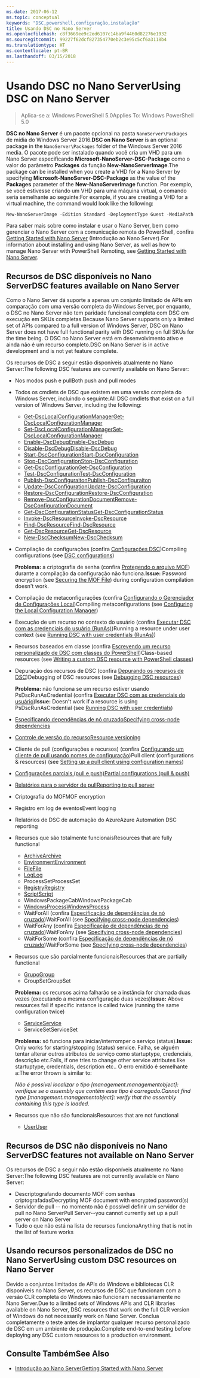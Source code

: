 ```yaml
---
ms.date: 2017-06-12
ms.topic: conceptual
keywords: "DSC,powershell,configuração,instalação"
title: Usando DSC no Nano Server
ms.openlocfilehash: c8f3669ee9c2ed6107c14ba9f4460d82276e1932
ms.sourcegitcommit: 99227f62dcf827354770eb2c3e95c5cf6a3118b4
ms.translationtype: HT
ms.contentlocale: pt-BR
ms.lasthandoff: 03/15/2018
---
```

# <a name="using-dsc-on-nano-server"></a><span data-ttu-id="89fb0-103">Usando DSC no Nano Server</span><span class="sxs-lookup"><span data-stu-id="89fb0-103">Using DSC on Nano Server</span></span>

> <span data-ttu-id="89fb0-104">Aplica-se a: Windows PowerShell 5.0</span><span class="sxs-lookup"><span data-stu-id="89fb0-104">Applies To: Windows PowerShell 5.0</span></span>

<span data-ttu-id="89fb0-105">**DSC no Nano Server** é um pacote opcional na pasta `NanoServer\Packages` de mídia do Windows Server 2016.</span><span class="sxs-lookup"><span data-stu-id="89fb0-105">**DSC on Nano Server** is an optional package in the `NanoServer\Packages` folder of the Windows Server 2016 media.</span></span> <span data-ttu-id="89fb0-106">O pacote pode ser instalado quando você cria um VHD para um Nano Server especificando **Microsoft-NanoServer-DSC-Package** como o valor do parâmetro **Packages** da função **New-NanoServerImage**.</span><span class="sxs-lookup"><span data-stu-id="89fb0-106">The package can be installed when you create a VHD for a Nano Server by specifying **Microsoft-NanoServer-DSC-Package** as the value of the **Packages** parameter of the **New-NanoServerImage** function.</span></span> <span data-ttu-id="89fb0-107">Por exemplo, se você estivesse criando um VHD para uma máquina virtual, o comando seria semelhante ao seguinte:</span><span class="sxs-lookup"><span data-stu-id="89fb0-107">For example, if you are creating a VHD for a virtual machine, the command would look like the following:</span></span>

```powershell
New-NanoServerImage -Edition Standard -DeploymentType Guest -MediaPath f:\ -BasePath .\Base -TargetPath .\Nano1\Nano.vhd -ComputerName Nano1 -Packages Microsoft-NanoServer-DSC-Package
```

<span data-ttu-id="89fb0-108">Para saber mais sobre como instalar e usar o Nano Server, bem como gerenciar o Nano Server com a comunicação remota do PowerShell, confira [Getting Started with Nano Server](https://technet.microsoft.com/library/mt126167.aspx) (Introdução ao Nano Server).</span><span class="sxs-lookup"><span data-stu-id="89fb0-108">For information about installing and using Nano Server, as well as how to manage Nano Server with PowerShell Remoting, see [Getting Started with Nano Server](https://technet.microsoft.com/library/mt126167.aspx).</span></span>


## <a name="dsc-features-available-on-nano-server"></a><span data-ttu-id="89fb0-109">Recursos de DSC disponíveis no Nano Server</span><span class="sxs-lookup"><span data-stu-id="89fb0-109">DSC features available on Nano Server</span></span>

 <span data-ttu-id="89fb0-110">Como o Nano Server dá suporte a apenas um conjunto limitado de APIs em comparação com uma versão completa do Windows Server, por enquanto, o DSC no Nano Server não tem paridade funcional completa com DSC em execução em SKUs completas.</span><span class="sxs-lookup"><span data-stu-id="89fb0-110">Because Nano Server supports only a limited set of APIs compared to a full version of Windows Server, DSC on Nano Server does not have full functional parity with DSC running on full SKUs for the time being.</span></span> <span data-ttu-id="89fb0-111">O DSC no Nano Server está em desenvolvimento ativo e ainda não é um recurso completo.</span><span class="sxs-lookup"><span data-stu-id="89fb0-111">DSC on Nano Server is in active development and is not yet feature complete.</span></span>
 
 <span data-ttu-id="89fb0-112">Os recursos de DSC a seguir estão disponíveis atualmente no Nano Server:</span><span class="sxs-lookup"><span data-stu-id="89fb0-112">The following DSC features are currently available on Nano Server:</span></span> 


* <span data-ttu-id="89fb0-113">Nos modos push e pull</span><span class="sxs-lookup"><span data-stu-id="89fb0-113">Both push and pull modes</span></span>

* <span data-ttu-id="89fb0-114">Todos os cmdlets de DSC que existem em uma versão completa do Windows Server, incluindo o seguinte:</span><span class="sxs-lookup"><span data-stu-id="89fb0-114">All DSC cmdlets that exist on a full version of Windows Server, including the following:</span></span> 
  * [<span data-ttu-id="89fb0-115">Get-DscLocalConfigurationManager</span><span class="sxs-lookup"><span data-stu-id="89fb0-115">Get-DscLocalConfigurationManager</span></span>](https://technet.microsoft.com/library/dn407378.aspx)
  * [<span data-ttu-id="89fb0-116">Set-DscLocalConfigurationManager</span><span class="sxs-lookup"><span data-stu-id="89fb0-116">Set-DscLocalConfigurationManager</span></span>](https://technet.microsoft.com/library/dn521621.aspx)     
  * [<span data-ttu-id="89fb0-117">Enable-DscDebug</span><span class="sxs-lookup"><span data-stu-id="89fb0-117">Enable-DscDebug</span></span>](https://technet.microsoft.com/en-us/library/mt517870.aspx)
  * [<span data-ttu-id="89fb0-118">Disable-DscDebug</span><span class="sxs-lookup"><span data-stu-id="89fb0-118">Disable-DscDebug</span></span>](https://technet.microsoft.com/en-us/library/mt517872.aspx)       
  * [<span data-ttu-id="89fb0-119">Start-DscConfiguration</span><span class="sxs-lookup"><span data-stu-id="89fb0-119">Start-DscConfiguration</span></span>](https://technet.microsoft.com/en-us/library/dn521623.aspx)
  * [<span data-ttu-id="89fb0-120">Stop-DscConfiguration</span><span class="sxs-lookup"><span data-stu-id="89fb0-120">Stop-DscConfiguration</span></span>](https://technet.microsoft.com/en-us/library/mt143542.aspx)
  * [<span data-ttu-id="89fb0-121">Get-DscConfiguration</span><span class="sxs-lookup"><span data-stu-id="89fb0-121">Get-DscConfiguration</span></span>](https://technet.microsoft.com/en-us/library/dn407379.aspx)
  * [<span data-ttu-id="89fb0-122">Test-DscConfiguration</span><span class="sxs-lookup"><span data-stu-id="89fb0-122">Test-DscConfiguration</span></span>](https://technet.microsoft.com/en-us/library/dn407382.aspx)      
  * [<span data-ttu-id="89fb0-123">Publish-DscConfiguraiton</span><span class="sxs-lookup"><span data-stu-id="89fb0-123">Publish-DscConfiguraiton</span></span>](https://technet.microsoft.com/en-us/library/mt517875.aspx) 
  * [<span data-ttu-id="89fb0-124">Update-DscConfiguration</span><span class="sxs-lookup"><span data-stu-id="89fb0-124">Update-DscConfiguration</span></span>](https://technet.microsoft.com/en-us/library/mt143541.aspx)
  * [<span data-ttu-id="89fb0-125">Restore-DscConfiguration</span><span class="sxs-lookup"><span data-stu-id="89fb0-125">Restore-DscConfiguration</span></span>](https://technet.microsoft.com/en-us/library/dn407383.aspx)
  * [<span data-ttu-id="89fb0-126">Remove-DscConfigurationDocument</span><span class="sxs-lookup"><span data-stu-id="89fb0-126">Remove-DscConfigurationDocument</span></span>](https://technet.microsoft.com/en-us/library/mt143544.aspx)
  * [<span data-ttu-id="89fb0-127">Get-DscConfigurationStatus</span><span class="sxs-lookup"><span data-stu-id="89fb0-127">Get-DscConfigurationStatus</span></span>](https://technet.microsoft.com/en-us/library/mt517868.aspx)
  * [<span data-ttu-id="89fb0-128">Invoke-DscResource</span><span class="sxs-lookup"><span data-stu-id="89fb0-128">Invoke-DscResource</span></span>](https://technet.microsoft.com/en-us/library/mt517869.aspx)
  * [<span data-ttu-id="89fb0-129">Find-DscResource</span><span class="sxs-lookup"><span data-stu-id="89fb0-129">Find-DscResource</span></span>](https://technet.microsoft.com/en-us/library/mt517874.aspx)
  * [<span data-ttu-id="89fb0-130">Get-DscResource</span><span class="sxs-lookup"><span data-stu-id="89fb0-130">Get-DscResource</span></span>](https://technet.microsoft.com/en-us/library/dn521625.aspx)
  * [<span data-ttu-id="89fb0-131">New-DscChecksum</span><span class="sxs-lookup"><span data-stu-id="89fb0-131">New-DscChecksum</span></span>](https://technet.microsoft.com/en-us/library/dn521622.aspx)    

* <span data-ttu-id="89fb0-132">Compilação de configurações (confira [Configurações DSC](configurations.md))</span><span class="sxs-lookup"><span data-stu-id="89fb0-132">Compiling configurations (see [DSC configurations](configurations.md))</span></span>

  <span data-ttu-id="89fb0-133">**Problema:** a criptografia de senha (confira [Protegendo o arquivo MOF](securemof.md)) durante a compilação da configuração não funciona.</span><span class="sxs-lookup"><span data-stu-id="89fb0-133">**Issue:** Password encryption (see [Securing the MOF File](securemof.md)) during configuration compilation doesn't work.</span></span>

* <span data-ttu-id="89fb0-134">Compilação de metaconfigurações (confira [Configurando o Gerenciador de Configurações Local](metaConfig.md))</span><span class="sxs-lookup"><span data-stu-id="89fb0-134">Compiling metaconfigurations (see [Configuring the Local Configuration Manager](metaConfig.md))</span></span>

* <span data-ttu-id="89fb0-135">Execução de um recurso no contexto do usuário (confira [Executar DSC com as credenciais do usuário (RunAs)](runAsUser.md))</span><span class="sxs-lookup"><span data-stu-id="89fb0-135">Running a resource under user context (see [Running DSC with user credentials (RunAs)](runAsUser.md))</span></span>

* <span data-ttu-id="89fb0-136">Recursos baseados em classe (confira [Escrevendo um recurso personalizado de DSC com classes do PowerShell](authoringResourceClass.md))</span><span class="sxs-lookup"><span data-stu-id="89fb0-136">Class-based resources (see [Writing a custom DSC resource with PowerShell classes](authoringResourceClass.md))</span></span>

* <span data-ttu-id="89fb0-137">Depuração dos recursos de DSC (confira [Depurando os recursos de DSC](debugresource.md))</span><span class="sxs-lookup"><span data-stu-id="89fb0-137">Debugging of DSC resources (see [Debugging DSC resources](debugresource.md))</span></span>
  
  <span data-ttu-id="89fb0-138">**Problema:** não funciona se um recurso estiver usando PsDscRunAsCredential (confira [Executar DSC com as credenciais do usuário](runAsUser.md))</span><span class="sxs-lookup"><span data-stu-id="89fb0-138">**Issue:** Doesn't work if a resource is using PsDscRunAsCredential (see [Running DSC with user credentials](runAsUser.md))</span></span>

* [<span data-ttu-id="89fb0-139">Especificando dependências de nó cruzado</span><span class="sxs-lookup"><span data-stu-id="89fb0-139">Specifying cross-node dependencies</span></span>](crossNodeDependencies.md) 

* [<span data-ttu-id="89fb0-140">Controle de versão do recurso</span><span class="sxs-lookup"><span data-stu-id="89fb0-140">Resource versioning</span></span>](sxsResource.md)

* <span data-ttu-id="89fb0-141">Cliente de pull (configurações e recursos) (confira [Configurando um cliente de pull usando nomes de configuração](pullClientConfigNames.md))</span><span class="sxs-lookup"><span data-stu-id="89fb0-141">Pull client (configurations & resources) (see [Setting up a pull client using configuration names](pullClientConfigNames.md))</span></span>

* [<span data-ttu-id="89fb0-142">Configurações parciais (pull e push)</span><span class="sxs-lookup"><span data-stu-id="89fb0-142">Partial configurations (pull & push)</span></span>](partialConfigs.md)

* [<span data-ttu-id="89fb0-143">Relatórios para o servidor de pull</span><span class="sxs-lookup"><span data-stu-id="89fb0-143">Reporting to pull server</span></span>](reportServer.md) 

* <span data-ttu-id="89fb0-144">Criptografia do MOF</span><span class="sxs-lookup"><span data-stu-id="89fb0-144">MOF encryption</span></span>

* <span data-ttu-id="89fb0-145">Registro em log de eventos</span><span class="sxs-lookup"><span data-stu-id="89fb0-145">Event logging</span></span>

* <span data-ttu-id="89fb0-146">Relatórios de DSC de automação do Azure</span><span class="sxs-lookup"><span data-stu-id="89fb0-146">Azure Automation DSC reporting</span></span>

* <span data-ttu-id="89fb0-147">Recursos que são totalmente funcionais</span><span class="sxs-lookup"><span data-stu-id="89fb0-147">Resources that are fully functional</span></span>
  * [<span data-ttu-id="89fb0-148">Archive</span><span class="sxs-lookup"><span data-stu-id="89fb0-148">Archive</span></span>](archiveResource.md)
  * [<span data-ttu-id="89fb0-149">Environment</span><span class="sxs-lookup"><span data-stu-id="89fb0-149">Environment</span></span>](environmentResource.md)
  * [<span data-ttu-id="89fb0-150">File</span><span class="sxs-lookup"><span data-stu-id="89fb0-150">File</span></span>](fileResource.md)
  * [<span data-ttu-id="89fb0-151">Log</span><span class="sxs-lookup"><span data-stu-id="89fb0-151">Log</span></span>](logResource.md)
  * <span data-ttu-id="89fb0-152">ProcessSet</span><span class="sxs-lookup"><span data-stu-id="89fb0-152">ProcessSet</span></span>
  * [<span data-ttu-id="89fb0-153">Registry</span><span class="sxs-lookup"><span data-stu-id="89fb0-153">Registry</span></span>](registryResource.md)
  * [<span data-ttu-id="89fb0-154">Script</span><span class="sxs-lookup"><span data-stu-id="89fb0-154">Script</span></span>](scriptResource.md)
  * <span data-ttu-id="89fb0-155">WindowsPackageCab</span><span class="sxs-lookup"><span data-stu-id="89fb0-155">WindowsPackageCab</span></span>
  * [<span data-ttu-id="89fb0-156">WindowsProcess</span><span class="sxs-lookup"><span data-stu-id="89fb0-156">WindowsProcess</span></span>](windowsProcessResource.md)
  * <span data-ttu-id="89fb0-157">WaitForAll (confira [Especificação de dependências de nó cruzado](crossNodeDependencies.md))</span><span class="sxs-lookup"><span data-stu-id="89fb0-157">WaitForAll (see [Specifying cross-node dependencies](crossNodeDependencies.md))</span></span>
  * <span data-ttu-id="89fb0-158">WaitForAny (confira [Especificação de dependências de nó cruzado](crossNodeDependencies.md))</span><span class="sxs-lookup"><span data-stu-id="89fb0-158">WaitForAny (see [Specifying cross-node dependencies](crossNodeDependencies.md))</span></span>
  * <span data-ttu-id="89fb0-159">WaitForSome (confira [Especificação de dependências de nó cruzado](crossNodeDependencies.md))</span><span class="sxs-lookup"><span data-stu-id="89fb0-159">WaitForSome (see [Specifying cross-node dependencies](crossNodeDependencies.md))</span></span>

* <span data-ttu-id="89fb0-160">Recursos que são parcialmente funcionais</span><span class="sxs-lookup"><span data-stu-id="89fb0-160">Resources that are partially functional</span></span>
  * [<span data-ttu-id="89fb0-161">Grupo</span><span class="sxs-lookup"><span data-stu-id="89fb0-161">Group</span></span>](groupResource.md)
  * <span data-ttu-id="89fb0-162">GroupSet</span><span class="sxs-lookup"><span data-stu-id="89fb0-162">GroupSet</span></span>
  
  <span data-ttu-id="89fb0-163">**Problema:** os recursos acima falharão se a instância for chamada duas vezes (executando a mesma configuração duas vezes)</span><span class="sxs-lookup"><span data-stu-id="89fb0-163">**Issue:** Above resources fail if specific instance is called twice (running the same configuration twice)</span></span>
  
  * [<span data-ttu-id="89fb0-164">Service</span><span class="sxs-lookup"><span data-stu-id="89fb0-164">Service</span></span>](serviceResource.md)
  * <span data-ttu-id="89fb0-165">ServiceSet</span><span class="sxs-lookup"><span data-stu-id="89fb0-165">ServiceSet</span></span>
  
  <span data-ttu-id="89fb0-166">**Problema:** só funciona para iniciar/interromper o serviço (status).</span><span class="sxs-lookup"><span data-stu-id="89fb0-166">**Issue:** Only works for starting/stopping (status) service.</span></span> <span data-ttu-id="89fb0-167">Falha, se alguém tentar alterar outros atributos de serviço como startuptype, credenciais, descrição etc.</span><span class="sxs-lookup"><span data-stu-id="89fb0-167">Fails, if one tries to change other service attributes like startuptype, credentials, description etc..</span></span> <span data-ttu-id="89fb0-168">O erro emitido é semelhante a:</span><span class="sxs-lookup"><span data-stu-id="89fb0-168">The error thrown is similar to:</span></span>
  
  <span data-ttu-id="89fb0-169">*Não é possível localizar o tipo [management.managementobject]: verifique se o assembly que contém esse tipo é carregado.*</span><span class="sxs-lookup"><span data-stu-id="89fb0-169">*Cannot find type [management.managementobject]: verify that the assembly containing this type is loaded.*</span></span>
  
* <span data-ttu-id="89fb0-170">Recursos que não são funcionais</span><span class="sxs-lookup"><span data-stu-id="89fb0-170">Resources that are not functional</span></span>
  * [<span data-ttu-id="89fb0-171">User</span><span class="sxs-lookup"><span data-stu-id="89fb0-171">User</span></span>](userResource.md)
  

## <a name="dsc-features-not-available-on-nano-server"></a><span data-ttu-id="89fb0-172">Recursos de DSC não disponíveis no Nano Server</span><span class="sxs-lookup"><span data-stu-id="89fb0-172">DSC features not available on Nano Server</span></span>

<span data-ttu-id="89fb0-173">Os recursos de DSC a seguir não estão disponíveis atualmente no Nano Server:</span><span class="sxs-lookup"><span data-stu-id="89fb0-173">The following DSC features are not currently available on Nano Server:</span></span>

* <span data-ttu-id="89fb0-174">Descriptografando documento MOF com senhas criptografadas</span><span class="sxs-lookup"><span data-stu-id="89fb0-174">Decrypting MOF document with encrypted password(s)</span></span> 
* <span data-ttu-id="89fb0-175">Servidor de pull -- no momento não é possível definir um servidor de pull no Nano Server</span><span class="sxs-lookup"><span data-stu-id="89fb0-175">Pull Server--you cannot currently set up a pull server on Nano Server</span></span>
* <span data-ttu-id="89fb0-176">Tudo o que não está na lista de recursos funciona</span><span class="sxs-lookup"><span data-stu-id="89fb0-176">Anything that is not in the list of feature works</span></span>

## <a name="using-custom-dsc-resources-on-nano-server"></a><span data-ttu-id="89fb0-177">Usando recursos personalizados de DSC no Nano Server</span><span class="sxs-lookup"><span data-stu-id="89fb0-177">Using custom DSC resources on Nano Server</span></span>
 
<span data-ttu-id="89fb0-178">Devido a conjuntos limitados de APIs do Windows e bibliotecas CLR disponíveis no Nano Server, os recursos de DSC que funcionam com a versão CLR completa do Windows não funcionam necessariamente no Nano Server.</span><span class="sxs-lookup"><span data-stu-id="89fb0-178">Due to a limited sets of Windows APIs and CLR libraries available on Nano Server, DSC resources that work on the full CLR version of Windows do not necessarily work on Nano Server.</span></span> <span data-ttu-id="89fb0-179">Conclua completamente o teste antes de implantar qualquer recurso personalizado de DSC em um ambiente de produção.</span><span class="sxs-lookup"><span data-stu-id="89fb0-179">Complete end-to-end testing before deploying any DSC custom resources to a production environment.</span></span>

## <a name="see-also"></a><span data-ttu-id="89fb0-180">Consulte Também</span><span class="sxs-lookup"><span data-stu-id="89fb0-180">See Also</span></span>
- [<span data-ttu-id="89fb0-181">Introdução ao Nano Server</span><span class="sxs-lookup"><span data-stu-id="89fb0-181">Getting Started with Nano Server</span></span>](https://technet.microsoft.com/library/mt126167.aspx)

